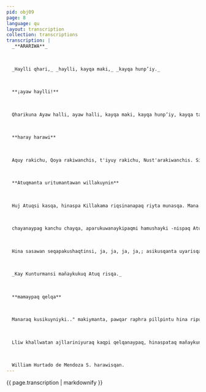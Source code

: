 ```yaml
---
pid: obj09
page: 8
language: qu
layout: transcription
collection: transcriptions
transcription: |
  _**ARARIWA**_
  
  
  
  _Haylli qhari,_ _haylli, kayqa maki,_ _kayqa hunp’iy._
  
  
  
  **¡ayaw haylli!**
  
  
  
  Qharikuna Ayaw halli, ayaw halli, kayqa maki, kayqa hunp’iy, kayqa taqlla, kayqa sukalWarmikuna Haylli, qhari, haylli. Qharikuna Ayaw halli, ayaw haylli, maypin Nust'a, maypin Sijlla, maypin mukhu, maypin haylli! Warmikuna Haylli mukhu, haylli. Qharikuna Ayaw haylli, ayaw haylli, qhapaq Inti, Apu Yaya, qhawaykuriy, samaykuriy. Warmikuna Haylli Inti, haylli. Qharikuna Ayaw haylli, ayaw haylli, Pachamamaq wijsallanman, yurinanman, rurunanman. Warmikuna Haylli Pachamana, haylli. Charkuna Ayaw haylli, ayaw haylli, kaymi Ñust'a, kaymi Sijlla. Warmikuna Kaymi qhari, kaymi hunp’iy. Haylli qhari, haylli..
  
  
  
  **haray harawi**
  
  
  
  Aquy rakichu, Qoya rakiwanchis, t'iyuy rakichu, Nust'arakiwanchis. Sijllallay, chinchirkuma kaqtiykicha, umallaypi, sunqu rurullaypi apaykachaykiman. Unu rirpu llullan kanki yakuy rirpu pallqun kanki. Maytataq sallawan qaynaykunichu; chay pallqu mamaykin wañuypaq rakiyninchisqa, chay awqa yayaykin wajchayninchisqa. Ichapas Qoya Qhapaq Apu niqtinqa, wakitaq tinkusun Apuntq t'inkuwasun Chay asiq ñawiykita yuyarispa utinipun chay pujllay ñawiykita yuyarispa unqoyman chayani. Chhikalla, Inkachhikalla, sinu raqaynilawayqan sunqoyuqchu tiyankiYakuta yaqta waqaspa Qantu patapi. sapa wayq’upi suyayki, sijllallay... (Guaman Poma de Ayala, huñusqan).
  
  
  
  **Atuqmanta uritumantawan willakuynin**
  
  
  
  Huj Atuqsi kasqa, hinaspa Killakama riqsinanapaq riyta munasqa. Mana raphrayuq kaspa, mana phalayta atispa; tuta p’unchay, imay na chayananta yuyaymanasqe Mana Killata riqsisaqpuninnispas mana puñuytapas allintachu atisqa, manañas puñuytawanpas tarisqañachu. Sapallansi puriqpas, mana pita uyarispa, sapallansi rimaqpas, ñasKilla riqsinanmanta wañuyusharanña. Chaypi yuyaymanashaqtin, Kunturmanta yuyarisqa, -Icha pay aparukuwanman, ichataqchus sapallan phalaspa, washkhata watarapuwanman, ñoqa sapallay wichanukunaypaq - nispas Atuq ukhullanpaq rimayta kachaykusqa.. Chayqa, Kuntur mashkhasqsi risqa; hinaspa tariruqtintaqsi, hinata Kuntur niykusqa: Imataq kanqari, imaraykutaq wasiykamari chayaykamuwanki, imachatataq munashnakiri— Atusqñataqsi p’enqarikuspa, k’umuykachaspa ima niykusqa: Mañakuqniykin hamushani— Imatataq mañakuwayta munashanki —, nispas Kuntur niykusqa. Wiraqucha Kuntur, Killa riqsiytan munani, manataq raphray Killakama
  
  
  
  chayanaypag kanchu chayqa, aparukuwanaykipaqmi hamushayki -nispaq Atuq tukuy sunqoywan mañaykusqa. Nishu wiran qanqa kashanki, manan q’epiyta atiykimanchu —nispas Kuntur Atuqman nisqa. Chayqa Atuqñataqsi, astawanraq p’enqarikuspa, hinata niykusqa: Manañataq q’epiwayta munankuchu chayqa, qan sapallayki phalaspayki kay washkachata killamanta warkuranpuway, kikiymanta wichakunaypaq, amayari hinachu kayNispas Atuq, suni washkhata haywaykusqa, ama hinachu kay, warkuranpullaway - nispas Atuq mañaykusqallataq.n. Paqarin pacha illariytan warkusqataña tarinki- nispas Kuntur nillasqata. Atuqñataqsi, kusikuypi mana yachay, q’osti ripukusqa. Chayqa illariqtin hinas Atuq, wan kurayaqta washkhata tarisqa, hinaspataqsi kallpachakuspa seqapakuyta qallarisqa. Llapanta qhawarikuspas kusisqallaña seqapakusqa -Mama Killaman chayaykusaq-nispa. Ñan chayarushaniña, kayllañan kashan, ñan Killaman chayarushaniña Nispas kusisqallaña astawanraq seqasqa..
  
  
  
  Hina sasawan seqapakushaqtinsi, ja, ja, ja, ja,; asikusqanta uyarisqa, astawansi qhawarikuspa wichasqa; hinaspas aswan ch’uyata ja, ja, ja, asikusqanta uyarisqa... Pitaq ñuqamanta asikushan, ñachu icha Killapiña kashanipas, hinaspa ñuqamanta asikushanku -nispas qhawarikusqa, hinaspa ja, ja, ja, asikusqanta uyarillasqataq. —Pipunitaq, kay asipaywaq lanlakuri kanman.— Nispas allinta qhawarikusqa, hinaspa sumaq phawashaqta Jhntutai tariruna manas asipayasqanu, nintapunis Jritukuna wajyanakunku riki.. Chay wajyakuqantañataq, -ñuqamanta asikushan - nispa Atuq nisqa. yrituñataq, ja, ja, ja, jajay nispa napaykusqa. Atuqñataqsi, phiñas qallaña —ama asipaywaychu yaw qellak'alla, ama asipaywaychu yaw k’illichu senqa; pitaq qanri kanki, ñuqamanta asikunaykipaq, yaw choqllosuwa -nispas k’amiykusqa. Jrituñataqsi, ja, ja, ja jay nispa rimapayasqa, -manan asikunichu ninata— Astawanraqsi Atuq phiñakuspa, astawanraq k’amiykusqa: — Qella k’alla, maypis uritu kawaq, suwa k’allan qanqa kanki, opa k’allan kankinispa k’amiykusqa. MANA IMAMANTA K'amisqa Urtuñataq, sapa phalaspa washkhata k’utupakuyta qallarisqa, k’utuqsi, phawaqsi, hujamnta k’utuqsi, kaq huj manta phawaqsi, chikanta ayqerispansi, humanta k’utuq achhuykuq. Astawanraqsi chay rayku Atuq k’amirusqa, ama washkhayta k’utuychu, yaw suwa k’alla -nispa; ama k’utuychu yaw millay senga k’allaNispa. Jrituñataqsi phiñarikusqa, hinaspa Atuqpa washkahanta kuchurusqa. Ancha mancharisqallañas Atuq, phuyu ukhuntakama urmayusqa usqhaylla, sapa qhawarikuqtinsi aswan usqhayta urmashasqa. Hinaspa qaparikuyta qallarisqa, "lijllaykichispi chaskiykuwaychis, punchuykichispi chaskiykuwaychis" Nispa. Manataq pipas uyariqchu chayqa, panpapi ñut'ukunankamas urmayusqa. Hinatan mana killata reqsispa Atuq wañukapusqa.
  
  
  
  _Kay Kunturmansi mañaykukuq Atuq risqa._
  
  
  
  **mamaypaq qelqa**
  
  
  
  Manaraq kusikuyniyki.." makiymanta, pawqar raphra pillpintu hina ripushaqtin, manaraq asiyniyki, ñawiymanta qunqay k’anchaq illapa hina ripushaqtin, manaraq waway niwasqayki, ñuqa ukhumanta, q’aqya hina tuyllapi ripushaqtin, manaraq sunquymanta, pukayachiq khuyayniyki pisiyaq p’unchay hina ripushaqtin, manaraq tuta chayashaqtin usqhaylla arphaykiman chayananpaq lulukuywan sanchasqa qelqasqayta siwar q’enteq raphranpi apachimuyka Qanman chayananpaqmi pisi ñanta, kay qelqasaqaypuririnan; Qanman chaynanapaqmi sunquymanta sunquykiman puririnan, llakiymanta, llakiykiman. Qanman chayananpaqmi, sispa ñanllata puririnan qhasqoymanta, yasqoykiman, ñawiymanta, ñawiykiman makiymanta, makiykiman; sirk’aymanta llanthuykiman. Pisi ñantan puririnan; ichayari chayaykunman ichayari q’oñishagraq sunqoykipi pakaykunman, ichayari wawallaraq marq’aykipi k’uytuykunman. Kay llaqtapi lliw phuyuta ithirichispan wayrallaraq qelqamuyki,
  
  
  
  Lliw khallwatan ajllariniyuraq kaqpi qelqanaypaq, hinaspataq mañaykuni, pukataraq kay sunqoyta makiykiman chayananpaq Tuylla rinki, nispan kamachini ñawiypi chhullanta ujyarichispa, hinaspataq mañaykuni chhullataraq kay nunayta mat'iykiman churananpaq Hinaspataq mañaykuni sunqonta p’uytuchispa sunqoytawan arphaykiman churananpaq. Amalla kaykhallwa suchikusqay llakiqtachu, qan mamayta tarichunchu, Amayari waqaqtachu sunqoykita kay qelqasqay tarichunchu, amayari phutiqtachu qhasqoykita kay takisqay tarichunchu. Ichayari kusishaqta t'ikapi hina phanchishaqta ñawiykita tariykanman. Hinataña tarispataq usqhaylla kutimuchun sunqoypi mukinanpaq hinataña tarispataq usqhaylla kutimuchun qhasqoypi wañunanpaq hinataña tarispataq usqhaylla kutimuchun sunqoypi p’anpanaypaq
  
  
  
  William Hurtado de Mendoza S. harawisqan.
---
```


{{ page.transcription | markdownify }}
